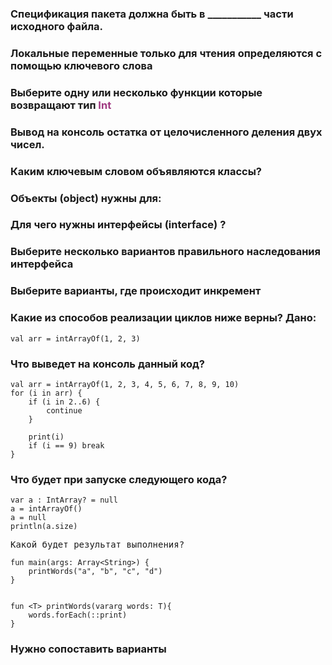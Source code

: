 ### <p>Спецификация пакета должна быть в ___________ части исходного файла.</p>

### <p>Локальные переменные только для чтения определяются с помощью ключевого слова </p>

### <p>Выберите одну или несколько функции которые возвращают тип <span style="color: #a03881;">Int</span> </p>

### Вывод на консоль остатка от целочисленного деления двух чисел.

### Каким ключевым словом объявляются классы?

### Объекты (object) нужны для:

### Для чего нужны интерфейсы (interface) ?

### Выберите несколько вариантов правильного наследования интерфейса

### Выберите варианты, где происходит инкремент

### <p>Какие из способов реализации циклов ниже верны? Дано:</p>

<pre>
<code>val arr = intArrayOf(1, 2, 3)</code></pre>

### <p>Что выведет на консоль данный код?</p>

<pre><code>val arr = intArrayOf(1, 2, 3, 4, 5, 6, 7, 8, 9, 10)
for (i in arr) {
    if (i in 2..6) {
        continue
    }

    print(i)
    if (i == 9) break
}</code></pre>

### <p>Что будет при запуске следующего кода?</p>

<pre><code>var a : IntArray? = null
a = intArrayOf()
a = null
println(a.size)</code></pre>


<pre>Какой будет результат выполнения?
</pre>

<pre><code>fun main(args: Array&lt;String&gt;) {
    printWords("a", "b", "c", "d")
}


fun &lt;T&gt; printWords(vararg words: T){
    words.forEach(::print)
}</code></pre>


### <p>Нужно сопоставить варианты</p>